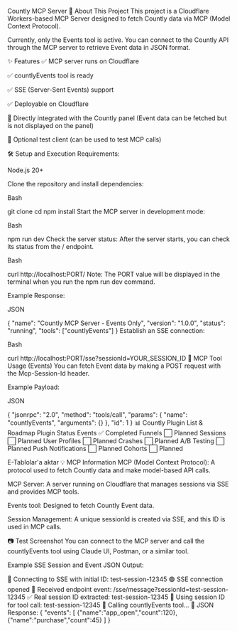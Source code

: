 Countly MCP Server
🚀 About This Project
This project is a Cloudflare Workers-based MCP Server designed to fetch Countly data via MCP (Model Context Protocol).

Currently, only the Events tool is active. You can connect to the Countly API through the MCP server to retrieve Event data in JSON format.

✨ Features
✅ MCP server runs on Cloudflare

✅ countlyEvents tool is ready

✅ SSE (Server-Sent Events) support

✅ Deployable on Cloudflare

🔄 Directly integrated with the Countly panel (Event data can be fetched but is not displayed on the panel)

🧪 Optional test client (can be used to test MCP calls)

🛠️ Setup and Execution
Requirements:

Node.js 20+

Clone the repository and install dependencies:

Bash

git clone <repository-url>
cd <repository-directory>
npm install
Start the MCP server in development mode:

Bash

npm run dev
Check the server status:
After the server starts, you can check its status from the / endpoint.

Bash

curl http://localhost:PORT/
Note: The PORT value will be displayed in the terminal when you run the npm run dev command.

Example Response:

JSON

{
  "name": "Countly MCP Server - Events Only",
  "version": "1.0.0",
  "status": "running",
  "tools": ["countlyEvents"]
}
Establish an SSE connection:

Bash

curl http://localhost:PORT/sse?sessionId=YOUR_SESSION_ID
📝 MCP Tool Usage (Events)
You can fetch Event data by making a POST request with the Mcp-Session-Id header.

Example Payload:

JSON

{
  "jsonrpc": "2.0",
  "method": "tools/call",
  "params": {
    "name": "countlyEvents",
    "arguments": {}
  },
  "id": 1
}
📊 Countly Plugin List & Roadmap
Plugin	Status
Events	✅ Completed
Funnels	⬜ Planned
Sessions	⬜ Planned
User Profiles	⬜ Planned
Crashes	⬜ Planned
A/B Testing	⬜ Planned
Push Notifications	⬜ Planned
Cohorts	⬜ Planned

E-Tablolar'a aktar
💡 MCP Information
MCP (Model Context Protocol): A protocol used to fetch Countly data and make model-based API calls.

MCP Server: A server running on Cloudflare that manages sessions via SSE and provides MCP tools.

Events tool: Designed to fetch Countly Event data.

Session Management: A unique sessionId is created via SSE, and this ID is used in MCP calls.

📷 Test Screenshot
You can connect to the MCP server and call the countlyEvents tool using Claude UI, Postman, or a similar tool.

Example SSE Session and Event JSON Output:

🔌 Connecting to SSE with initial ID: test-session-12345
🟢 SSE connection opened
📨 Received endpoint event: /sse/message?sessionId=test-session-12345
✅ Real session ID extracted: test-session-12345
📌 Using session ID for tool call: test-session-12345
🔧 Calling countlyEvents tool...
📄 JSON Response:
{
  "events": [
    {"name":"app_open","count":120},
    {"name":"purchase","count":45}
  ]
}